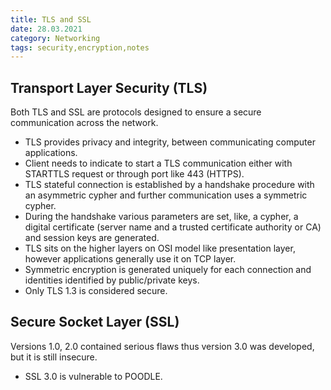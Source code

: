 ```yaml
---
title: TLS and SSL
date: 28.03.2021
category: Networking
tags: security,encryption,notes
---
```


## Transport Layer Security (TLS)

Both TLS and SSL are protocols designed to ensure a secure communication across the network.

- TLS provides privacy and integrity, between communicating computer applications.
- Client needs to indicate to start a TLS communication either with STARTTLS request or through port like 443 (HTTPS).
- TLS stateful connection is established by a handshake procedure with an asymmetric cypher and further communication uses a symmetric cypher.
- During the handshake various parameters are set, like, a cypher, a digital certificate (server name and a trusted certificate authority or CA) and session keys are generated.
- TLS sits on the higher layers on OSI model like presentation layer, however applications generally use it on TCP layer.
- Symmetric encryption is generated uniquely for each connection and identities identified by public/private keys.
- Only TLS 1.3 is considered secure.

## Secure Socket Layer (SSL)

Versions 1.0, 2.0 contained serious flaws thus version 3.0 was developed, but it is still insecure.

- SSL 3.0 is vulnerable to POODLE.
